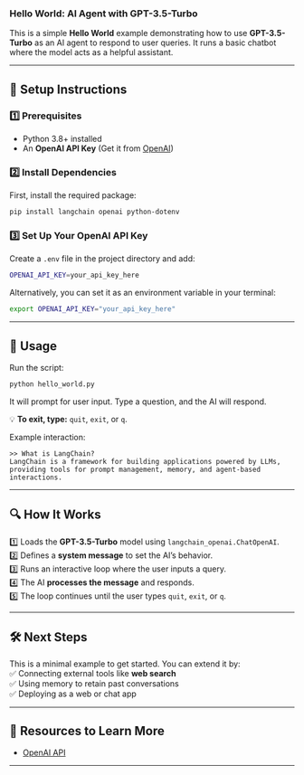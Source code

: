 ### **Hello World: AI Agent with GPT-3.5-Turbo**  

This is a simple **Hello World** example demonstrating how to use **GPT-3.5-Turbo** as an AI agent to respond to user queries. It runs a basic chatbot where the model acts as a helpful assistant.  

---

## 🚀 **Setup Instructions**  

### **1️⃣ Prerequisites**  
- Python 3.8+ installed  
- An **OpenAI API Key** (Get it from [OpenAI](https://platform.openai.com/signup/))  

### **2️⃣ Install Dependencies**  
First, install the required package:  

```bash
pip install langchain openai python-dotenv
```

### **3️⃣ Set Up Your OpenAI API Key**  
Create a `.env` file in the project directory and add:  

```bash
OPENAI_API_KEY=your_api_key_here
```

Alternatively, you can set it as an environment variable in your terminal:  

```bash
export OPENAI_API_KEY="your_api_key_here"
```

---

## 📜 **Usage**  
Run the script:  

```bash
python hello_world.py
```

It will prompt for user input. Type a question, and the AI will respond.  

💡 **To exit, type:** `quit`, `exit`, or `q`.  

Example interaction:  

```
>> What is LangChain?
LangChain is a framework for building applications powered by LLMs, providing tools for prompt management, memory, and agent-based interactions.
```

---

## 🔍 **How It Works**  
1️⃣ Loads the **GPT-3.5-Turbo** model using `langchain_openai.ChatOpenAI`.  
2️⃣ Defines a **system message** to set the AI’s behavior.  
3️⃣ Runs an interactive loop where the user inputs a query.  
4️⃣ The AI **processes the message** and responds.  
5️⃣ The loop continues until the user types `quit`, `exit`, or `q`.  

---

## 🛠 **Next Steps**  
This is a minimal example to get started. You can extend it by:  
✅ Connecting external tools like **web search**  
✅ Using memory to retain past conversations  
✅ Deploying as a web or chat app  

---

## 📌 **Resources to Learn More**
- [OpenAI API](https://platform.openai.com/docs/)

---